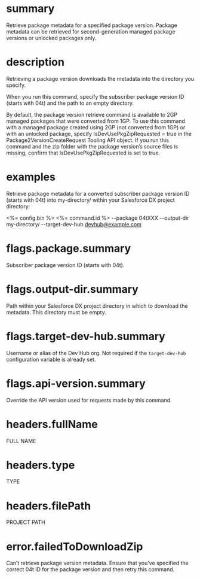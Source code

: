 # summary

Retrieve package metadata for a specified package version. Package metadata can be retrieved for second-generation managed package versions or unlocked packages only.

# description

Retrieving a package version downloads the metadata into the directory you specify.

When you run this command, specify the subscriber package version ID (starts with 04t) and the path to an empty directory.

By default, the package version retrieve command is available to 2GP managed packages that were converted from 1GP. To use this command with a managed package created using 2GP (not converted from 1GP) or with an unlocked package, specify IsDevUsePkgZipRequested = true in the Package2VersionCreateRequest Tooling API object. If you run this command and the zip folder with the package version’s source files is missing, confirm that IsDevUsePkgZipRequested is set to true.

# examples

Retrieve package metadata for a converted subscriber package version ID (starts with 04t) into my-directory/ within your Salesforce DX project directory:

  <%= config.bin %> <%= command.id %> --package 04tXXX --output-dir my-directory/ --target-dev-hub devhub@example.com

# flags.package.summary

Subscriber package version ID (starts with 04t).

# flags.output-dir.summary

Path within your Salesforce DX project directory in which to download the metadata. This directory must be empty.

# flags.target-dev-hub.summary

Username or alias of the Dev Hub org. Not required if the `target-dev-hub` configuration variable is already set.

# flags.api-version.summary

Override the API version used for requests made by this command. 

# headers.fullName

FULL NAME

# headers.type

TYPE

# headers.filePath

PROJECT PATH

# error.failedToDownloadZip

Can’t retrieve package version metadata. Ensure that you've specified the correct 04t ID for the package version and then retry this command.
